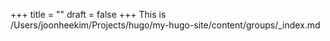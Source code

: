 +++
title = ""
draft = false
+++
This is /Users/joonheekim/Projects/hugo/my-hugo-site/content/groups/_index.md
